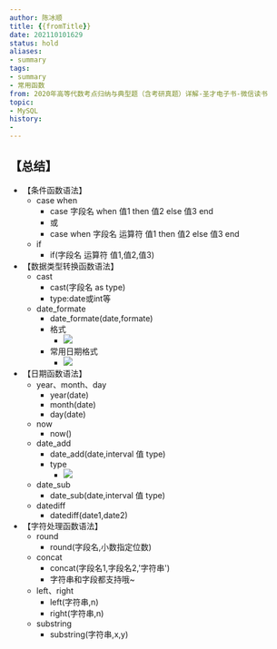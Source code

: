 ```yaml
---
author: 陈冰顺
title: {{fromTitle}}
date: 202110101629
status: hold
aliases: 
- summary
tags: 
- summary
- 常用函数
from: 2020年高等代数考点归纳与典型题（含考研真题）详解-圣才电子书-微信读书 
topic:
- MySQL
history:
- 
---
```


## 【总结】  

-   【条件函数语法】  
	-   case when  
		-   case 字段名 when 值1 then 值2 else 值3 end  
		-   或  
		-   case when 字段名 运算符 值1 then 值2 else 值3 end  
	-   if  
		-   if(字段名 运算符 值1,值2,值3)  
-   【数据类型转换函数语法】  
	-   cast  
		-   cast(字段名 as type)  
		-   type:date或int等  
	-   date_formate  
		-   date_formate(date,formate)  
		-   格式  
			-   ![](https://api2.mubu.com/v3/document_image/cf80473f-0688-46a4-abf9-8bb0d09cf056-9404487.jpg)  
		-   常用日期格式  
			-   ![](https://api2.mubu.com/v3/document_image/aafe6d91-878e-4ca6-abb9-e5021f2e862f-9404487.jpg)  
-   【日期函数语法】 
	-   year、month、day  
		-   year(date)  
		-   month(date)  
		-   day(date)  
	-   now  
		-   now()  
	-   date_add  
		-   date_add(date,interval 值 type)  
		-   type  
			-   ![](https://api2.mubu.com/v3/document_image/c80aa065-bf2e-4bbd-ad38-f3d0595b1c52-9404487.jpg)  
	-   date_sub  
		-   date_sub(date,interval 值 type)  
	-   datediff  
		-   datediff(date1,date2)  
-   【字符处理函数语法】  
	-  round  
		-   round(字段名,小数指定位数)  
	-   concat  
		-   concat(字段名1,字段名2,'字符串')  
		-   字符串和字段都支持哦~  
	-   left、right  
		-   left(字符串,n)  
		-   right(字符串,n)  
	-   substring  
		-   substring(字符串,x,y)